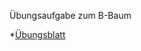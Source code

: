 Übungsaufgabe zum B-Baum

*[Übungsblatt](http://services.informatik.hs-mannheim.de/~schramm/tpe/files/blatt1.pdf)
